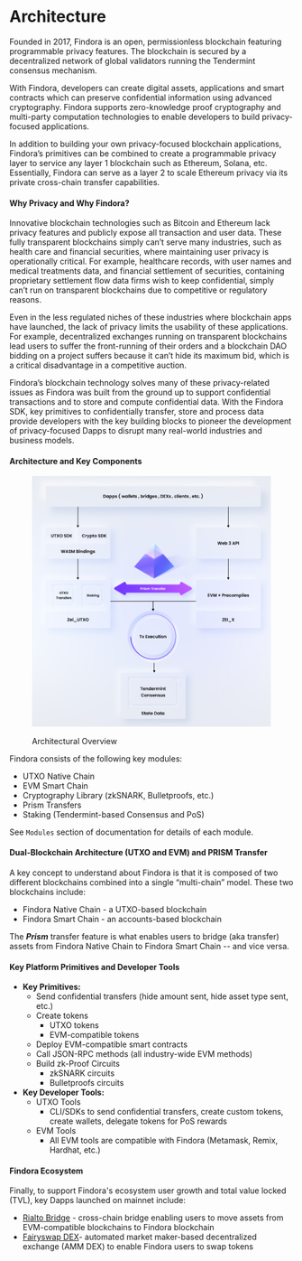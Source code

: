 # Architecture

Founded in 2017, Findora is an open, permissionless blockchain featuring programmable privacy features. The blockchain is secured by a decentralized network of global validators running the Tendermint consensus mechanism.

With Findora, developers can create digital assets, applications and smart contracts which can preserve confidential information using advanced cryptography. Findora supports zero-knowledge proof cryptography and multi-party computation technologies to enable developers to build privacy-focused applications.

In addition to building your own privacy-focused blockchain applications, Findora’s primitives can be combined to create a programmable privacy layer to service any layer 1 blockchain such as Ethereum, Solana, etc. Essentially, Findora can serve as a layer 2 to scale Ethereum privacy via its private cross-chain transfer capabilities.

#### Why Privacy and Why Findora?[​](https://wiki.findora.org/docs/findora\_basics/introduction#why-privacy-and-why-findora) <a href="#why-privacy-and-why-findora" id="why-privacy-and-why-findora"></a>

Innovative blockchain technologies such as Bitcoin and Ethereum lack privacy features and publicly expose all transaction and user data. These fully transparent blockchains simply can’t serve many industries, such as health care and financial securities, where maintaining user privacy is operationally critical. For example, healthcare records, with user names and medical treatments data, and financial settlement of securities, containing proprietary settlement flow data firms wish to keep confidential, simply can’t run on transparent blockchains due to competitive or regulatory reasons.

Even in the less regulated niches of these industries where blockchain apps have launched, the lack of privacy limits the usability of these applications. For example, decentralized exchanges running on transparent blockchains lead users to suffer the front-running of their orders and a blockchain DAO bidding on a project suffers because it can’t hide its maximum bid, which is a critical disadvantage in a competitive auction.

Findora’s blockchain technology solves many of these privacy-related issues as Findora was built from the ground up to support confidential transactions and to store and compute confidential data. With the Findora SDK, key primitives to confidentially transfer, store and process data provide developers with the key building blocks to pioneer the development of privacy-focused Dapps to disrupt many real-world industries and business models.

#### Architecture and Key Components <a href="#architecture-and-key-components" id="architecture-and-key-components"></a>

<figure><img src="../.gitbook/assets/image (11) (3).png" alt=""><figcaption><p>Architectural Overview</p></figcaption></figure>

Findora consists of the following key modules:

* UTXO Native Chain
* EVM Smart Chain
* Cryptography Library (zkSNARK, Bulletproofs, etc.)
* Prism Transfers
* Staking (Tendermint-based Consensus and PoS)

See `Modules` section of documentation for details of each module.

#### Dual-Blockchain Architecture (UTXO and EVM) and PRISM Transfer[​](https://wiki.findora.org/docs/findora\_basics/introduction#dual-blockchain-architecture-utxo-and-evm-and-prism-transfer) <a href="#dual-blockchain-architecture-utxo-and-evm-and-prism-transfer" id="dual-blockchain-architecture-utxo-and-evm-and-prism-transfer"></a>

A key concept to understand about Findora is that it is composed of two different blockchains combined into a single “multi-chain” model. These two blockchains include:

* Findora Native Chain - a UTXO-based blockchain
* Findora Smart Chain - an accounts-based blockchain

The _**Prism**_ transfer feature is what enables users to bridge (aka transfer) assets from Findora Native Chain to Findora Smart Chain -- and vice versa.

#### Key Platform Primitives and Developer Tools[​](https://wiki.findora.org/docs/findora\_basics/introduction#key-platform-primitives-and-developer-tools) <a href="#key-platform-primitives-and-developer-tools" id="key-platform-primitives-and-developer-tools"></a>

* **Key Primitives:**
  * Send confidential transfers (hide amount sent, hide asset type sent, etc.)
  * Create tokens
    * UTXO tokens
    * EVM-compatible tokens
  * Deploy EVM-compatible smart contracts
  * Call JSON-RPC methods (all industry-wide EVM methods)
  * Build zk-Proof Circuits
    * zkSNARK circuits
    * Bulletproofs circuits
* **Key Developer Tools:**
  * UTXO Tools
    * CLI/SDKs to send confidential transfers, create custom tokens, create wallets, delegate tokens for PoS rewards
  * EVM Tools
    * All EVM tools are compatible with Findora (Metamask, Remix, Hardhat, etc.)

#### Findora Ecosystem[​](https://wiki.findora.org/docs/findora\_basics/introduction#findora-ecosystem) <a href="#findora-ecosystem" id="findora-ecosystem"></a>

Finally, to support Findora's ecosystem user growth and total value locked (TVL), key Dapps launched on mainnet include:

* [Rialto Bridge](https://rialtobridge.io/) - cross-chain bridge enabling users to move assets from EVM-compatible blockchains to Findora blockchain
* [Fairyswap DEX](https://fairyswap.finance/)- automated market maker-based decentralized exchange (AMM DEX) to enable Findora users to swap tokens
